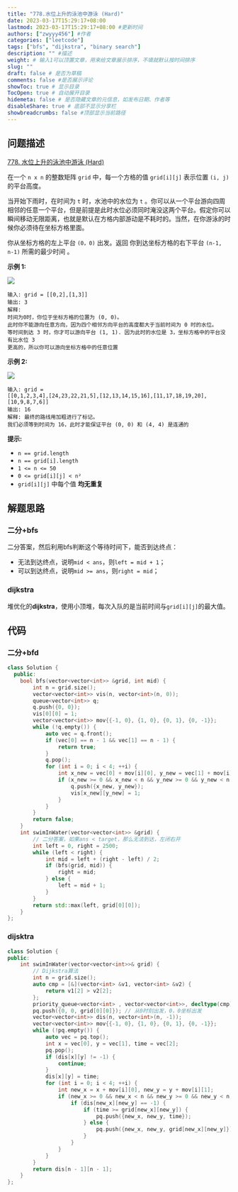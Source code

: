 ```yaml
---
title: "778.水位上升的泳池中游泳 (Hard)"
date: 2023-03-17T15:29:17+08:00
lastmod: 2023-03-17T15:29:17+08:00 #更新时间
authors: ["zwyyy456"] #作者
categories: ["leetcode"]
tags: ["bfs", "dijkstra", "binary search"]
description: "" #描述
weight: # 输入1可以顶置文章，用来给文章展示排序，不填就默认按时间排序
slug: ""
draft: false # 是否为草稿
comments: false #是否展示评论
showToc: true # 显示目录
TocOpen: true # 自动展开目录
hidemeta: false # 是否隐藏文章的元信息，如发布日期、作者等
disableShare: true # 底部不显示分享栏
showbreadcrumbs: false #顶部显示当前路径
---
```

## 问题描述
[778. 水位上升的泳池中游泳 (Hard)](https://leetcode.cn/problems/swim-in-rising-water/)

在一个 `n x n` 的整数矩阵 `grid` 中，每一个方格的值 `grid[i][j]` 表示位置 `(i,
j)` 的平台高度。

当开始下雨时，在时间为 `t` 时，水池中的水位为 `t`
。你可以从一个平台游向四周相邻的任意一个平台，但是前提是此时水位必须同时淹没这两个平台。假定你可以瞬间移动无限距离，也就是默认在方格内部游动是不耗时的。当然，在你游泳的时候你必须待在坐标方格里面。

你从坐标方格的左上平台 `(0，0)` 出发。返回 你到达坐标方格的右下平台 `(n-1, n-1)` 所需的最少时间
。

**示例 1:**

![](https://pic-upyun.zwyyy456.tech/smms/2023-12-26-65504.jpg)

```
输入: grid = [[0,2],[1,3]]
输出: 3
解释:
时间为0时，你位于坐标方格的位置为 (0, 0)。
此时你不能游向任意方向，因为四个相邻方向平台的高度都大于当前时间为 0 时的水位。
等时间到达 3 时，你才可以游向平台 (1, 1). 因为此时的水位是 3，坐标方格中的平台没有比水位 3
更高的，所以你可以游向坐标方格中的任意位置

```

**示例 2:**

![](https://pic-upyun.zwyyy456.tech/smms/2023-12-26-065505.jpg)

```
输入: grid =
[[0,1,2,3,4],[24,23,22,21,5],[12,13,14,15,16],[11,17,18,19,20],[10,9,8,7,6]]
输出: 16
解释: 最终的路线用加粗进行了标记。
我们必须等到时间为 16，此时才能保证平台 (0, 0) 和 (4, 4) 是连通的

```

**提示:**

- `n == grid.length`
- `n == grid[i].length`
- `1 <= n <= 50`
- `0 <= grid[i][j] < n²`
- `grid[i][j]` 中每个值 **均无重复**

## 解题思路
### 二分+bfs
二分答案，然后利用bfs判断这个等待时间下，能否到达终点：
- 无法到达终点，说明`mid < ans`，则`left = mid + 1`；
- 可以到达终点，说明`mid >= ans`，则`right = mid`；

### dijkstra
堆优化的**dijkstra**，使用小顶堆，每次入队的是当前时间与`grid[i][j]`的最大值。

## 代码
### 二分+bfd
```cpp
class Solution {
  public:
    bool bfs(vector<vector<int>> &grid, int mid) {
        int n = grid.size();
        vector<vector<int>> vis(n, vector<int>(n, 0));
        queue<vector<int>> q;
        q.push({0, 0});
        vis[0][0] = 1;
        vector<vector<int>> mov{{-1, 0}, {1, 0}, {0, 1}, {0, -1}};
        while (!q.empty()) {
            auto vec = q.front();
            if (vec[0] == n - 1 && vec[1] == n - 1) {
                return true;
            }
            q.pop();
            for (int i = 0; i < 4; ++i) {
                int x_new = vec[0] + mov[i][0], y_new = vec[1] + mov[i][1];
                if (x_new >= 0 && x_new < n && y_new >= 0 && y_new < n && vis[x_new][y_new] == 0 && mid >= grid[x_new][y_new]) {
                    q.push({x_new, y_new});
                    vis[x_new][y_new] = 1;
                }
            }
        }
        return false;
    }
    int swimInWater(vector<vector<int>> &grid) {
        // 二分答案，如果ans < target，那么无法到达，左闭右开
        int left = 0, right = 2500;
        while (left < right) {
            int mid = left + (right - left) / 2;
            if (bfs(grid, mid)) {
                right = mid;
            } else {
                left = mid + 1;
            }
        }
        return std::max(left, grid[0][0]);
    }
};
```

### dijsktra
```cpp
class Solution {
public:
    int swimInWater(vector<vector<int>>& grid) {
        // Dijkstra算法
        int n = grid.size();
        auto cmp = [&](vector<int> &v1, vector<int> &v2) {
            return v1[2] > v2[2];
        };
        priority_queue<vector<int> , vector<vector<int>>, decltype(cmp)> pq(cmp);
        pq.push({0, 0, grid[0][0]}); // 从0时刻出发，0，0坐标出发
        vector<vector<int>> dis(n, vector<int>(n, -1));
        vector<vector<int>> mov{{-1, 0}, {1, 0}, {0, 1}, {0, -1}};
        while (!pq.empty()) {
            auto vec = pq.top();
            int x = vec[0], y = vec[1], time = vec[2];
            pq.pop();
            if (dis[x][y] != -1) {
                continue;
            }
            dis[x][y] = time;
            for (int i = 0; i < 4; ++i) {
                int new_x = x + mov[i][0], new_y = y + mov[i][1];
                if (new_x >= 0 && new_x < n && new_y >= 0 && new_y < n) {
                    if (dis[new_x][new_y] == -1) {
                        if (time >= grid[new_x][new_y]) {
                            pq.push({new_x, new_y, time});
                        } else {
                            pq.push({new_x, new_y, grid[new_x][new_y]});
                        }
                    }
                }
            }
        }
        return dis[n - 1][n - 1];
    }
};
```